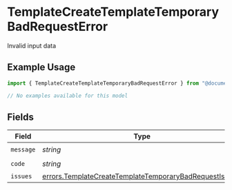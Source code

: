 # TemplateCreateTemplateTemporaryBadRequestError

Invalid input data

## Example Usage

```typescript
import { TemplateCreateTemplateTemporaryBadRequestError } from "@documenso/sdk-typescript/models/errors";

// No examples available for this model
```

## Fields

| Field                                                                                                                            | Type                                                                                                                             | Required                                                                                                                         | Description                                                                                                                      |
| -------------------------------------------------------------------------------------------------------------------------------- | -------------------------------------------------------------------------------------------------------------------------------- | -------------------------------------------------------------------------------------------------------------------------------- | -------------------------------------------------------------------------------------------------------------------------------- |
| `message`                                                                                                                        | *string*                                                                                                                         | :heavy_check_mark:                                                                                                               | N/A                                                                                                                              |
| `code`                                                                                                                           | *string*                                                                                                                         | :heavy_check_mark:                                                                                                               | N/A                                                                                                                              |
| `issues`                                                                                                                         | [errors.TemplateCreateTemplateTemporaryBadRequestIssue](../../models/errors/templatecreatetemplatetemporarybadrequestissue.md)[] | :heavy_minus_sign:                                                                                                               | N/A                                                                                                                              |
